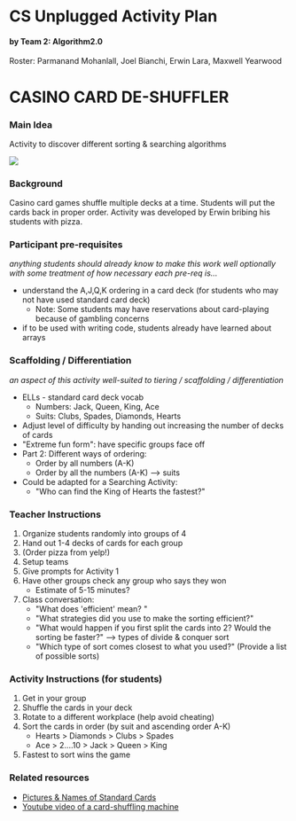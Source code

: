 # CS Unplugged Activity Plan
#### by Team 2: Algorithm2.0
Roster: Parmanand Mohanlall, Joel Bianchi, Erwin Lara, Maxwell Yearwood

# CASINO CARD DE-SHUFFLER

### Main Idea
Activity to discover different sorting & searching algorithms

![](https://www.tcsjohnhuxley.com/wp-content/uploads/2018/04/A_Plus_Shuffler-150x150.jpg)

### Background
Casino card games shuffle multiple decks at a time.  Students will put the cards back in proper order.
Activity was developed by Erwin bribing his students with pizza.


### Participant pre-requisites
_anything students should already know to make this work well
optionally with some treatment of how necessary each pre-req is..._
* understand the A,J,Q,K ordering in a card deck (for students who may not have used standard card deck)
  * Note: Some students may have reservations about card-playing because of gambling concerns
* if to be used with writing code, students already have learned about arrays

### Scaffolding / Differentiation 
_an aspect of this activity well-suited to tiering / scaffolding / differentiation_
* ELLs - standard card deck vocab
  * Numbers: Jack, Queen, King, Ace
  * Suits: Clubs, Spades, Diamonds, Hearts 
* Adjust level of difficulty by handing out increasing the number of decks of cards
* "Extreme fun form": have specific groups face off
* Part 2: Different ways of ordering:
  * Order by all numbers (A-K)
  * Order by all the numbers (A-K) --> suits
* Could be adapted for a Searching Activity:
  * "Who can find the King of Hearts the fastest?"

### Teacher Instructions
1. Organize students randomly into groups of 4
1. Hand out 1-4 decks of cards for each group
1. (Order pizza from yelp!) 
1. Setup teams
1. Give prompts for Activity 1
1. Have other groups check any group who says they won
   * Estimate of 5-15 minutes?
1. Class conversation:
   * "What does 'efficient' mean? "
   * "What strategies did you use to make the sorting efficient?"
   * "What would happen if you first split the cards into 2?  Would the sorting be faster?" --> types of divide & conquer sort
   * "Which type of sort comes closest to what you used?" (Provide a list of possible sorts)


### Activity Instructions (for students)
1. Get in your group
1. Shuffle the cards in your deck
1. Rotate to a different workplace (help avoid cheating)
1. Sort the cards in order (by suit and ascending order A-K)
   * Hearts > Diamonds > Clubs > Spades
   * Ace > 2....10 > Jack > Queen > King
1.  Fastest to sort wins the game 


### Related resources
* [Pictures & Names of Standard Cards](https://www.dcode.fr/playing-cards)
* [Youtube video of a card-shuffling machine](https://www.youtube.com/watch?v=2QHDgVWMdw4)
